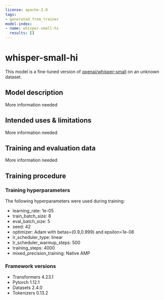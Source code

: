 ```yaml
---
license: apache-2.0
tags:
- generated_from_trainer
model-index:
- name: whisper-small-hi
  results: []
---
```


<!-- This model card has been generated automatically according to the information the Trainer had access to. You
should probably proofread and complete it, then remove this comment. -->

# whisper-small-hi

This model is a fine-tuned version of [openai/whisper-small](https://huggingface.co/openai/whisper-small) on an unknown dataset.

## Model description

More information needed

## Intended uses & limitations

More information needed

## Training and evaluation data

More information needed

## Training procedure

### Training hyperparameters

The following hyperparameters were used during training:
- learning_rate: 1e-05
- train_batch_size: 8
- eval_batch_size: 5
- seed: 42
- optimizer: Adam with betas=(0.9,0.999) and epsilon=1e-08
- lr_scheduler_type: linear
- lr_scheduler_warmup_steps: 500
- training_steps: 4000
- mixed_precision_training: Native AMP

### Framework versions

- Transformers 4.23.1
- Pytorch 1.12.1
- Datasets 2.4.0
- Tokenizers 0.13.2
